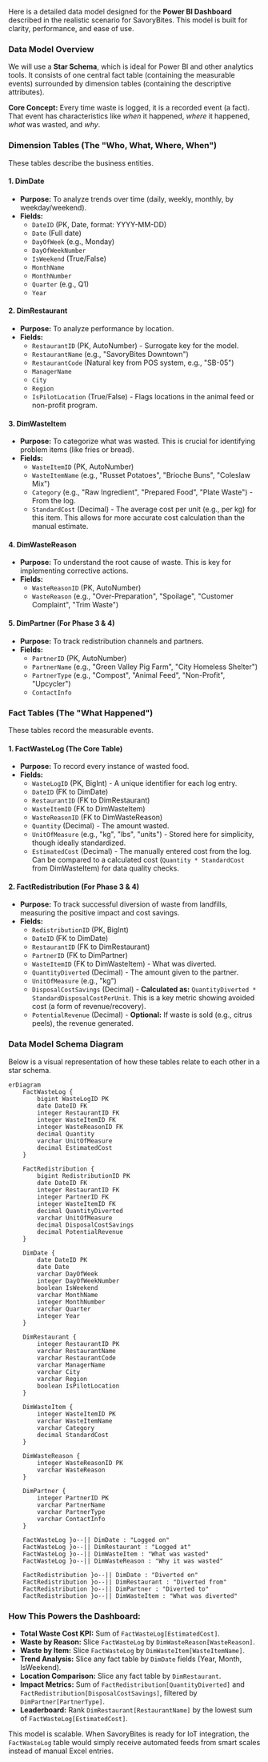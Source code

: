 Here is a detailed data model designed for the **Power BI Dashboard** described in the realistic scenario for SavoryBites. This model is built for clarity, performance, and ease of use.

### **Data Model Overview**

We will use a **Star Schema**, which is ideal for Power BI and other analytics tools. It consists of one central fact table (containing the measurable events) surrounded by dimension tables (containing the descriptive attributes).

**Core Concept:** Every time waste is logged, it is a recorded event (a fact). That event has characteristics like *when* it happened, *where* it happened, *what* was wasted, and *why*.


### **Dimension Tables (The "Who, What, Where, When")**

These tables describe the business entities.

#### **1. DimDate**
*   **Purpose:** To analyze trends over time (daily, weekly, monthly, by weekday/weekend).
*   **Fields:**
    *   `DateID` (PK, Date, format: YYYY-MM-DD)
    *   `Date` (Full date)
    *   `DayOfWeek` (e.g., Monday)
    *   `DayOfWeekNumber`
    *   `IsWeekend` (True/False)
    *   `MonthName`
    *   `MonthNumber`
    *   `Quarter` (e.g., Q1)
    *   `Year`

#### **2. DimRestaurant**
*   **Purpose:** To analyze performance by location.
*   **Fields:**
    *   `RestaurantID` (PK, AutoNumber) - Surrogate key for the model.
    *   `RestaurantName` (e.g., "SavoryBites Downtown")
    *   `RestaurantCode` (Natural key from POS system, e.g., "SB-05")
    *   `ManagerName`
    *   `City`
    *   `Region`
    *   `IsPilotLocation` (True/False) - Flags locations in the animal feed or non-profit program.

#### **3. DimWasteItem**
*   **Purpose:** To categorize what was wasted. This is crucial for identifying problem items (like fries or bread).
*   **Fields:**
    *   `WasteItemID` (PK, AutoNumber)
    *   `WasteItemName` (e.g., "Russet Potatoes", "Brioche Buns", "Coleslaw Mix")
    *   `Category` (e.g., "Raw Ingredient", "Prepared Food", "Plate Waste") - From the log.
    *   `StandardCost` (Decimal) - The average cost per unit (e.g., per kg) for this item. This allows for more accurate cost calculation than the manual estimate.

#### **4. DimWasteReason**
*   **Purpose:** To understand the root cause of waste. This is key for implementing corrective actions.
*   **Fields:**
    *   `WasteReasonID` (PK, AutoNumber)
    *   `WasteReason` (e.g., "Over-Preparation", "Spoilage", "Customer Complaint", "Trim Waste")

#### **5. DimPartner** (For Phase 3 & 4)
*   **Purpose:** To track redistribution channels and partners.
*   **Fields:**
    *   `PartnerID` (PK, AutoNumber)
    *   `PartnerName` (e.g., "Green Valley Pig Farm", "City Homeless Shelter")
    *   `PartnerType` (e.g., "Compost", "Animal Feed", "Non-Profit", "Upcycler")
    *   `ContactInfo`
### **Fact Tables (The "What Happened")**

These tables record the measurable events.

#### **1. FactWasteLog** (The Core Table)
*   **Purpose:** To record every instance of wasted food.
*   **Fields:**
    *   `WasteLogID` (PK, BigInt) - A unique identifier for each log entry.
    *   `DateID` (FK to DimDate)
    *   `RestaurantID` (FK to DimRestaurant)
    *   `WasteItemID` (FK to DimWasteItem)
    *   `WasteReasonID` (FK to DimWasteReason)
    *   `Quantity` (Decimal) - The amount wasted.
    *   `UnitOfMeasure` (e.g., "kg", "lbs", "units") - Stored here for simplicity, though ideally standardized.
    *   `EstimatedCost` (Decimal) - The manually entered cost from the log. Can be compared to a calculated cost (`Quantity * StandardCost` from DimWasteItem) for data quality checks.

#### **2. FactRedistribution** (For Phase 3 & 4)
*   **Purpose:** To track successful diversion of waste from landfills, measuring the positive impact and cost savings.
*   **Fields:**
    *   `RedistributionID` (PK, BigInt)
    *   `DateID` (FK to DimDate)
    *   `RestaurantID` (FK to DimRestaurant)
    *   `PartnerID` (FK to DimPartner)
    *   `WasteItemID` (FK to DimWasteItem) - What was diverted.
    *   `QuantityDiverted` (Decimal) - The amount given to the partner.
    *   `UnitOfMeasure` (e.g., "kg")
    *   `DisposalCostSavings` (Decimal) - **Calculated as:** `QuantityDiverted * StandardDisposalCostPerUnit`. This is a key metric showing avoided cost (a form of revenue/recovery).
    *   `PotentialRevenue` (Decimal) - **Optional:** If waste is sold (e.g., citrus peels), the revenue generated.

### **Data Model Schema Diagram**

Below is a visual representation of how these tables relate to each other in a star schema.

```mermaid
erDiagram
    FactWasteLog {
        bigint WasteLogID PK
        date DateID FK
        integer RestaurantID FK
        integer WasteItemID FK
        integer WasteReasonID FK
        decimal Quantity
        varchar UnitOfMeasure
        decimal EstimatedCost
    }

    FactRedistribution {
        bigint RedistributionID PK
        date DateID FK
        integer RestaurantID FK
        integer PartnerID FK
        integer WasteItemID FK
        decimal QuantityDiverted
        varchar UnitOfMeasure
        decimal DisposalCostSavings
        decimal PotentialRevenue
    }

    DimDate {
        date DateID PK
        date Date
        varchar DayOfWeek
        integer DayOfWeekNumber
        boolean IsWeekend
        varchar MonthName
        integer MonthNumber
        varchar Quarter
        integer Year
    }

    DimRestaurant {
        integer RestaurantID PK
        varchar RestaurantName
        varchar RestaurantCode
        varchar ManagerName
        varchar City
        varchar Region
        boolean IsPilotLocation
    }

    DimWasteItem {
        integer WasteItemID PK
        varchar WasteItemName
        varchar Category
        decimal StandardCost
    }

    DimWasteReason {
        integer WasteReasonID PK
        varchar WasteReason
    }

    DimPartner {
        integer PartnerID PK
        varchar PartnerName
        varchar PartnerType
        varchar ContactInfo
    }

    FactWasteLog }o--|| DimDate : "Logged on"
    FactWasteLog }o--|| DimRestaurant : "Logged at"
    FactWasteLog }o--|| DimWasteItem : "What was wasted"
    FactWasteLog }o--|| DimWasteReason : "Why it was wasted"

    FactRedistribution }o--|| DimDate : "Diverted on"
    FactRedistribution }o--|| DimRestaurant : "Diverted from"
    FactRedistribution }o--|| DimPartner : "Diverted to"
    FactRedistribution }o--|| DimWasteItem : "What was diverted"
```

### **How This Powers the Dashboard:**

*   **Total Waste Cost KPI:** Sum of `FactWasteLog[EstimatedCost]`.
*   **Waste by Reason:** Slice `FactWasteLog` by `DimWasteReason[WasteReason]`.
*   **Waste by Item:** Slice `FactWasteLog` by `DimWasteItem[WasteItemName]`.
*   **Trend Analysis:** Slice any fact table by `DimDate` fields (Year, Month, IsWeekend).
*   **Location Comparison:** Slice any fact table by `DimRestaurant`.
*   **Impact Metrics:** Sum of `FactRedistribution[QuantityDiverted]` and `FactRedistribution[DisposalCostSavings]`, filtered by `DimPartner[PartnerType]`.
*   **Leaderboard:** Rank `DimRestaurant[RestaurantName]` by the lowest sum of `FactWasteLog[EstimatedCost]`.

This model is scalable. When SavoryBites is ready for IoT integration, the `FactWasteLog` table would simply receive automated feeds from smart scales instead of manual Excel entries.
